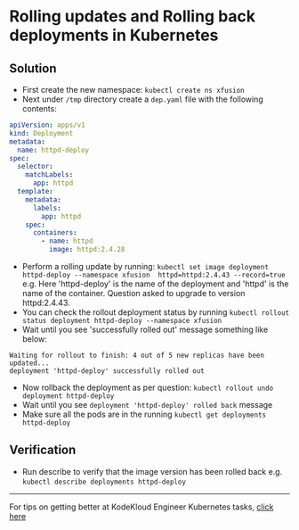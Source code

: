 # Rolling updates and Rolling back deployments in Kubernetes
## Solution
* First create the new namespace: `kubectl create ns xfusion`
* Next under `/tmp` directory create a `dep.yaml` file with the following contents:
```yaml
apiVersion: apps/v1
kind: Deployment
metadata:
  name: httpd-deploy
spec:
  selector:
    matchLabels:
      app: httpd
  template:
    metadata:
      labels:
        app: httpd
    spec:
      containers:
        - name: httpd
          image: httpd:2.4.28
```
* Perform a rolling update by running: 
`kubectl set image deployment httpd-deploy --namespace xfusion  httpd=httpd:2.4.43 --record=true` 
e.g. Here 'httpd-deploy' is the name of the deployment and 'httpd' is the name of the container. Question asked to upgrade to version httpd:2.4.43.
* You can check the rollout deployment status by running 
`kubectl rollout status deployment httpd-deploy --namespace xfusion`
* Wait until you see 'successfully rolled out' message something like below:
```
Waiting for rollout to finish: 4 out of 5 new replicas have been updated...
deployment 'httpd-deploy' successfully rolled out
```
* Now rollback the deployment as per question:
`kubectl rollout undo deployment httpd-deploy`
* Wait until you see `deployment 'httpd-deploy' rolled back` message
* Make sure all the pods are in the running `kubectl get deployments httpd-deploy`

## Verification
* Run describe to verify that the image version has been rolled back e.g. `kubectl describe deployments httpd-deploy`

---
For tips on getting better at KodeKloud Engineer Kubernetes tasks, [click here](./README.md)
